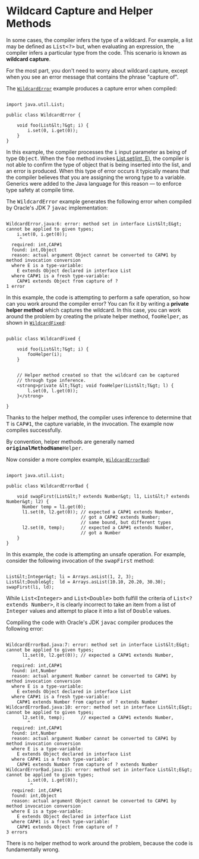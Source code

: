 
# Wildcard Capture and Helper Methods


In some cases, the compiler infers the type of a wildcard. For example, a list may be defined as <tt>List&lt;?&gt;</tt> but, when evaluating an expression, the compiler infers a particular type from the code. This scenario is known as **wildcard capture**.


For the most part, you don't need to worry about wildcard capture, except when you see an error message that contains the phrase "capture of".


The 
[`WildcardError`](examples/WildcardError.java) example produces a capture error when compiled:

```

import java.util.List;

public class WildcardError {

    void foo(List&lt;?&gt; i) {
        i.set(0, i.get(0));
    }
}

```


In this example, the compiler processes the <tt>i</tt> input parameter as being of type <tt>Object</tt>.  When the <tt>foo</tt> method invokes
[List.set(int, E)](https://docs.oracle.com/javase/8/docs/api/java/util/List.html#set-int-E-), the compiler is not able to confirm the type of object that is being inserted into the list, and an error is produced.  When this type of error occurs it typically means that the compiler believes that you are assigning the wrong type to a variable. Generics were added to the Java language for this reason &#8212; to enforce type safety at compile time.


The <tt>WildcardError</tt> example generates the following error when compiled by Oracle's JDK 7 <tt>javac</tt> implementation:

```

WildcardError.java:6: error: method set in interface List&lt;E&gt; cannot be applied to given types;
    i.set(0, i.get(0));
     ^
  required: int,CAP#1
  found: int,Object
  reason: actual argument Object cannot be converted to CAP#1 by method invocation conversion
  where E is a type-variable:
    E extends Object declared in interface List
  where CAP#1 is a fresh type-variable:
    CAP#1 extends Object from capture of ?
1 error

```


In this example, the code is attempting to perform a safe operation, so how can you work around the compiler error? You can fix it by writing a **private helper method** which captures the wildcard. In this case, you can work around the problem by creating the private helper method, <tt>fooHelper</tt>, as shown in
[`WildcardFixed`](examples/WildcardFixed.java):

```

public class WildcardFixed {

    void foo(List&lt;?&gt; i) {
        fooHelper(i);
    }


    // Helper method created so that the wildcard can be captured
    // through type inference.
    <strong>private &lt;T&gt; void fooHelper(List&lt;T&gt; l) {
        l.set(0, l.get(0));
    }</strong>

}

```


Thanks to the helper method, the compiler uses inference to determine that <tt>T</tt> is <tt>CAP#1</tt>, the capture variable, in the invocation. The example now compiles successfully.


By convention, helper methods are generally named <tt>**originalMethodName**Helper</tt>.


Now consider a more complex example,
[`WildcardErrorBad`](examples/WildcardErrorBad.java):

```

import java.util.List;

public class WildcardErrorBad {

    void swapFirst(List&lt;? extends Number&gt; l1, List&lt;? extends Number&gt; l2) {
      Number temp = l1.get(0);
      l1.set(0, l2.get(0)); // expected a CAP#1 extends Number,
                            // got a CAP#2 extends Number;
                            // same bound, but different types
      l2.set(0, temp);	    // expected a CAP#1 extends Number,
                            // got a Number
    }
}

```


In this example, the code is attempting an unsafe operation. For example, consider the following invocation of the <tt>swapFirst</tt> method:

```

List&lt;Integer&gt; li = Arrays.asList(1, 2, 3);
List&lt;Double&gt;  ld = Arrays.asList(10.10, 20.20, 30.30);
swapFirst(li, ld);

```


While <tt>List&lt;Integer&gt;</tt> and <tt>List&lt;Double&gt;</tt> both fulfill the criteria of <tt>List&lt;? extends Number&gt;</tt>, it is clearly incorrect to take an item from a list of <tt>Integer</tt> values and attempt to place it into a list of <tt>Double</tt> values.


Compiling the code with Oracle's JDK <tt>javac</tt> compiler produces the following error:

```

WildcardErrorBad.java:7: error: method set in interface List&lt;E&gt; cannot be applied to given types;
      l1.set(0, l2.get(0)); // expected a CAP#1 extends Number,
        ^
  required: int,CAP#1
  found: int,Number
  reason: actual argument Number cannot be converted to CAP#1 by method invocation conversion
  where E is a type-variable:
    E extends Object declared in interface List
  where CAP#1 is a fresh type-variable:
    CAP#1 extends Number from capture of ? extends Number
WildcardErrorBad.java:10: error: method set in interface List&lt;E&gt; cannot be applied to given types;
      l2.set(0, temp);      // expected a CAP#1 extends Number,
        ^
  required: int,CAP#1
  found: int,Number
  reason: actual argument Number cannot be converted to CAP#1 by method invocation conversion
  where E is a type-variable:
    E extends Object declared in interface List
  where CAP#1 is a fresh type-variable:
    CAP#1 extends Number from capture of ? extends Number
WildcardErrorBad.java:15: error: method set in interface List&lt;E&gt; cannot be applied to given types;
        i.set(0, i.get(0));
         ^
  required: int,CAP#1
  found: int,Object
  reason: actual argument Object cannot be converted to CAP#1 by method invocation conversion
  where E is a type-variable:
    E extends Object declared in interface List
  where CAP#1 is a fresh type-variable:
    CAP#1 extends Object from capture of ?
3 errors

```


There is no helper method to work around the problem, because the code is fundamentally wrong.
